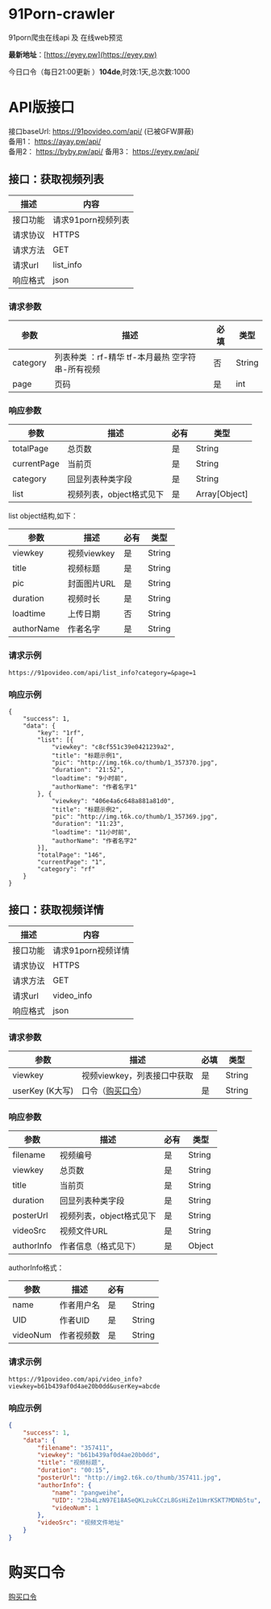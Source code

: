 # 91Porn-crawler
91porn爬虫在线api 及 在线web预览

**最新地址**：[https://eyey.pw](https://eyey.pw)

今日口令（每日21:00更新 ）**104de**,时效:1天,总次数:1000

# API版接口 

接口baseUrl: https://91povideo.com/api/ (已被GFW屏蔽)  
备用1： https://ayay.pw/api/  
备用2： https://byby.pw/api/ 
备用3： https://eyey.pw/api/ 

## 接口：获取视频列表
| 描述     | 内容               |
| -------- | ------------------ |
| 接口功能 | 请求91porn视频列表 |
| 请求协议 | HTTPS              |
| 请求方法 | GET                |
| 请求url  | list_info          |
| 响应格式 | json               |

### 请求参数

| 参数     | 描述                                             | 必填 | 类型   |
| -------- | ------------------------------------------------ | ---- | ------ |
| category | 列表种类 ：rf-精华 tf-本月最热 空字符串-所有视频 | 否   | String |
| page     | 页码                                             | 是   | int    |

### 响应参数

| 参数        | 描述                     | 必有 | 类型          |
| ----------- | ------------------------ | ---- | ------------- |
| totalPage   | 总页数                   | 是   | String        |
| currentPage | 当前页                   | 是   | String        |
| category    | 回显列表种类字段         | 是   | String        |
| list        | 视频列表，object格式见下 | 是   | Array[Object] |

list object结构,如下：

| 参数       | 描述        | 必有 | 类型   |
| ---------- | ----------- | ---- | ------ |
| viewkey    | 视频viewkey | 是   | String |
| title      | 视频标题    | 是   | String |
| pic        | 封面图片URL | 是   | String |
| duration   | 视频时长    | 是   | String |
| loadtime   | 上传日期    | 否   | String |
| authorName | 作者名字    | 是   | String |

### 请求示例

```
https://91povideo.com/api/list_info?category=&page=1
```

### 响应示例


```
{
	"success": 1,
	"data": {
		"key": "1rf",
		"list": [{
			"viewkey": "c8cf551c39e0421239a2",
			"title": "标题示例1",
			"pic": "http://img.t6k.co/thumb/1_357370.jpg",
			"duration": "21:52",
			"loadtime": "9小时前",
			"authorName": "作者名字1"
		}, {
			"viewkey": "406e4a6c648a881a81d0",
			"title": "标题示例2",
			"pic": "http://img.t6k.co/thumb/1_357369.jpg",
			"duration": "11:23",
			"loadtime": "11小时前",
			"authorName": "作者名字2"
		}],
		"totalPage": "146",
		"currentPage": "1",
		"category": "rf"
	}
}
```

## 接口：获取视频详情

| 描述     | 内容               |
| -------- | ------------------ |
| 接口功能 | 请求91porn视频详情 |
| 请求协议 | HTTPS              |
| 请求方法 | GET                |
| 请求url  | video_info         |
| 响应格式 | json               |

### 请求参数

| 参数            | 描述                                            | 必填 | 类型   |
| --------------- | ----------------------------------------------- | ---- | ------ |
| viewkey         | 视频viewkey，列表接口中获取                     | 是   | String |
| userKey (K大写) | 口令（[购买口令](https://91povideo.com/#/buy)） | 是   | String |

### 响应参数

| 参数       | 描述                     | 必有 | 类型   |
| ---------- | ------------------------ | ---- | ------ |
| filename   | 视频编号                 | 是   | String |
| viewkey    | 总页数                   | 是   | String |
| title      | 当前页                   | 是   | String |
| duration   | 回显列表种类字段         | 是   | String |
| posterUrl  | 视频列表，object格式见下 | 是   | String |
| videoSrc   | 视频文件URL              | 是   | String |
| authorInfo | 作者信息（格式见下）     | 是   | Object |

authorInfo格式：

| 参数     | 描述       | 必有 |        |
| -------- | ---------- | ---- | ------ |
| name     | 作者用户名 | 是   | String |
| UID      | 作者UID    | 是   | String |
| videoNum | 作者视频数 | 是   | String |

### 请求示例

```
https://91povideo.com/api/video_info?viewkey=b61b439af0d4ae20b0dd&userKey=abcde
```

### 响应示例

```json
{
	"success": 1,
	"data": {
		"filename": "357411",
		"viewkey": "b61b439af0d4ae20b0dd",
		"title": "视频标题",
		"duration": "00:15",
		"posterUrl": "http://img2.t6k.co/thumb/357411.jpg",
		"authorInfo": {
			"name": "pangweihe",
			"UID": "23b4LzN97E18ASeQKLzukCCzL8GsHiZe1UmrKSKT7MDNb5tu",
			"videoNum": 1
		},
		"videoSrc": "视频文件地址"
	}
}
```



# 购买口令

[购买口令](https://eyey.pw/#/buy)
